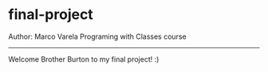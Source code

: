 # final-project

Author: Marco Varela
Programing with Classes course

----------------------------------------------------


Welcome Brother Burton to my final project! :) 

